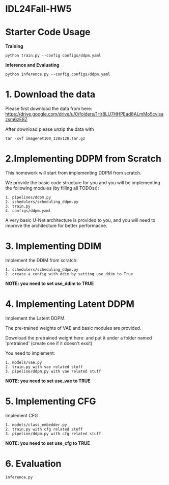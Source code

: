 # IDL24Fall-HW5

# Starter Code Usage

**Training**

```
python train.py --config configs/ddpm.yaml
```

**Inference and Evaluating**

```
python inference.py --config configs/ddpm.yaml
```

# 1. Download the data

Please first download the data from here: https://drive.google.com/drive/u/0/folders/1Hr8LU7HHPEad8ALmMo5cvisazsm6zE8Z

After download please unzip the data with

```
tar -xvf imagenet100_128x128.tar.gz
```

# 2.Implementing DDPM from Scratch

This homework will start from implementing DDPM from scratch.

We provide the basic code structure for you and you will be implementing the following modules (by filling all TODOs)):

```
1. pipelines/ddpm.py
2. schedulers/scheduling_ddpm.py
3. train.py
4. configs/ddpm.yaml
```

A very basic U-Net architecture is provided to you, and you will need to improve the architecture for better performacne.

# 3. Implementing DDIM

Implement the DDIM from scratch:

```
1. schedulers/scheduling_ddpm.py
2. create a config with ddim by setting use_ddim to True
```

**NOTE: you need to set use_ddim to TRUE**

# 4. Implementing Latent DDPM

Implement the Latent DDPM.

The pre-trained weights of VAE and basic modules are provided. 

Download the pretrained weight here: and put it under a folder named 'pretrained' (create one if it doesn't exsit)

You need to implement:

```
1. models/vae.py
2. train.py with vae related stuff
3. pipeline/ddpm.py with vae related stuff
```

**NOTE: you need to set use_vae to TRUE**

# 5. Implementing CFG

Implement CFG

```
1. models/class_embedder.py
2. train.py with cfg related stuff
3. pipeline/ddpm.py with cfg related stuff
```

**NOTE: you need to set use_cfg to TRUE**

# 6. Evaluation

```
inference.py
```
